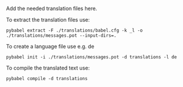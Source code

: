 Add the needed translation files here.

To extract the translation files use:

```
pybabel extract -F ./translations/babel.cfg -k _l -o ./translations/messages.pot --input-dirs=.
```

To create a language file use e.g. de

```
pybabel init -i ./translations/messages.pot -d translations -l de
```

To compile the translated text use:

```
pybabel compile -d translations
```

